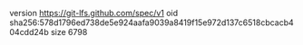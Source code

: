 version https://git-lfs.github.com/spec/v1
oid sha256:578d1796ed738de5e924aafa9039a8419f15e972d137c6518cbcacb404cdd24b
size 6798
